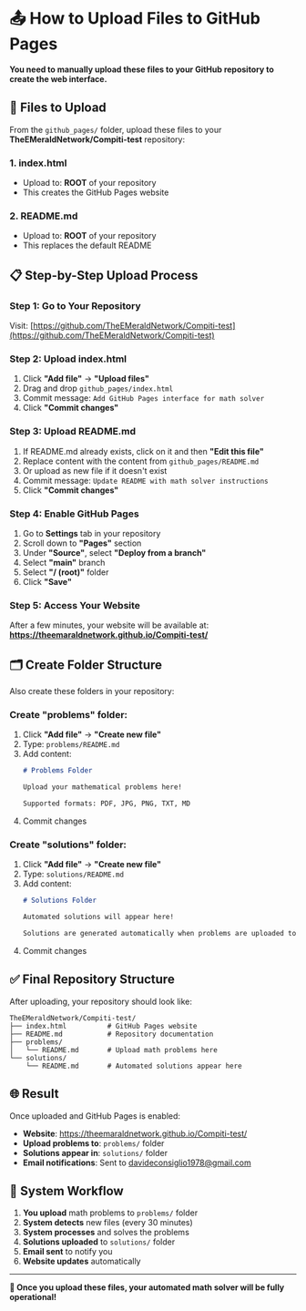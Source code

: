 # 📤 How to Upload Files to GitHub Pages

**You need to manually upload these files to your GitHub repository to create the web interface.**

## 🎯 Files to Upload

From the `github_pages/` folder, upload these files to your **TheEMeraldNetwork/Compiti-test** repository:

### 1. **index.html** 
- Upload to: **ROOT** of your repository
- This creates the GitHub Pages website

### 2. **README.md**
- Upload to: **ROOT** of your repository  
- This replaces the default README

## 📋 Step-by-Step Upload Process

### Step 1: Go to Your Repository
Visit: [https://github.com/TheEMeraldNetwork/Compiti-test](https://github.com/TheEMeraldNetwork/Compiti-test)

### Step 2: Upload index.html
1. Click **"Add file"** → **"Upload files"**
2. Drag and drop `github_pages/index.html`
3. Commit message: `Add GitHub Pages interface for math solver`
4. Click **"Commit changes"**

### Step 3: Upload README.md
1. If README.md already exists, click on it and then **"Edit this file"**
2. Replace content with the content from `github_pages/README.md`
3. Or upload as new file if it doesn't exist
4. Commit message: `Update README with math solver instructions`
5. Click **"Commit changes"**

### Step 4: Enable GitHub Pages
1. Go to **Settings** tab in your repository
2. Scroll down to **"Pages"** section
3. Under **"Source"**, select **"Deploy from a branch"**
4. Select **"main"** branch
5. Select **"/ (root)"** folder
6. Click **"Save"**

### Step 5: Access Your Website
After a few minutes, your website will be available at:
**https://theemaraldnetwork.github.io/Compiti-test/**

## 🗂️ Create Folder Structure

Also create these folders in your repository:

### Create "problems" folder:
1. Click **"Add file"** → **"Create new file"**
2. Type: `problems/README.md`
3. Add content:
   ```markdown
   # Problems Folder
   
   Upload your mathematical problems here!
   
   Supported formats: PDF, JPG, PNG, TXT, MD
   ```
4. Commit changes

### Create "solutions" folder:
1. Click **"Add file"** → **"Create new file"**
2. Type: `solutions/README.md`
3. Add content:
   ```markdown
   # Solutions Folder
   
   Automated solutions will appear here!
   
   Solutions are generated automatically when problems are uploaded to the problems/ folder.
   ```
4. Commit changes

## ✅ Final Repository Structure

After uploading, your repository should look like:

```
TheEMeraldNetwork/Compiti-test/
├── index.html          # GitHub Pages website
├── README.md           # Repository documentation
├── problems/
│   └── README.md       # Upload math problems here
└── solutions/
    └── README.md       # Automated solutions appear here
```

## 🌐 Result

Once uploaded and GitHub Pages is enabled:

- **Website**: https://theemaraldnetwork.github.io/Compiti-test/
- **Upload problems to**: `problems/` folder
- **Solutions appear in**: `solutions/` folder
- **Email notifications**: Sent to davideconsiglio1978@gmail.com

## 🔄 System Workflow

1. **You upload** math problems to `problems/` folder
2. **System detects** new files (every 30 minutes)
3. **System processes** and solves the problems
4. **Solutions uploaded** to `solutions/` folder
5. **Email sent** to notify you
6. **Website updates** automatically

---

**🚀 Once you upload these files, your automated math solver will be fully operational!**
